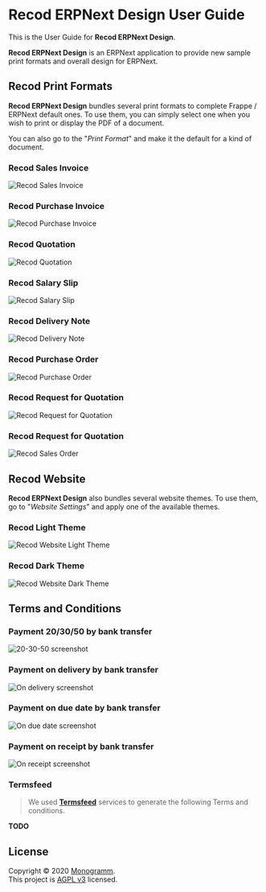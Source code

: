 # **Recod ERPNext Design** User Guide

This is the User Guide for **Recod ERPNext Design**.

**Recod ERPNext Design** is an ERPNext application to provide new sample print formats and overall design for ERPNext.

## Recod Print Formats

**Recod ERPNext Design** bundles several print formats to complete Frappe / ERPNext default ones.
To use them, you can simply select one when you wish to print or display the PDF of a document.

You can also go to the "_Print Format_" and make it the default for a kind of document.

### Recod Sales Invoice

![Recod Sales Invoice](./assets/recod_print_format_sales_invoice.png "Recod Sales Invoice")

### Recod Purchase Invoice

![Recod Purchase Invoice](./assets/recod_print_format_purchase_invoice.png "Recod Purchase Invoice")

### Recod Quotation

![Recod Quotation](./assets/recod_print_format_quotation.png "Recod Quotation")

### Recod Salary Slip

![Recod Salary Slip](./assets/recod_print_format_salary_slip.png "Recod Salary Slip")

### Recod Delivery Note

![Recod Delivery Note](./assets/recod_print_format_delivery_note.png "Recod Delivery Note")

### Recod Purchase Order

![Recod Purchase Order](./assets/recod_print_format_purchase_order.png "Recod Purchase Order")

### Recod Request for Quotation

![Recod Request for Quotation](./assets/recod_print_format_request_for_quotation.png "Recod Request for Quotation")

### Recod Request for Quotation

![Recod Sales Order](./assets/recod_print_format_sales_order.png "Recod Sales Order")

## Recod Website

**Recod ERPNext Design** also bundles several website themes.
To use them, go to "_Website Settings_" and apply one of the available themes.

### Recod Light Theme

![Recod Website Light Theme](./assets/recod_website_theme_light.jpg "Recod Light Theme")

### Recod Dark Theme

![Recod Website Dark Theme](./assets/recod_website_theme_dark.jpg "Recod Dark Theme Header")

## Terms and Conditions

### Payment 20/30/50 by bank transfer

![20-30-50 screenshot](./assets/terms_and_conditions_20-30-50-by-bank-transfer.png "20-30-50 by bank transfer")

### Payment on delivery by bank transfer

![On delivery screenshot](./assets/terms_and_conditions_on_delivery.png "Terms and conditions on delivery")

### Payment on due date by bank transfer

![On due date screenshot](./assets/terms_and_conditions_on_due_date.png "On due date")

### Payment on receipt by bank transfer

![On receipt screenshot](./assets/terms_and_conditions_on_receipt.png "On receipt")

### Termsfeed

> We used **[Termsfeed](https://app.termsfeed.com/)** services to generate the following Terms and conditions.

**TODO**

## License

Copyright © 2020 [Monogramm](https://github.com/Monogramm).<br />
This project is [AGPL v3](https://opensource.org/licenses/AGPL-3.0) licensed.
